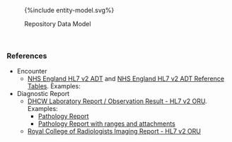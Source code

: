 
<figure>
{%include entity-model.svg%}
<p id="fX.X.X.X-X" class="figureTitle">Repository Data Model</p>
</figure>
<br clear="all">

### References

- Encounter
  - [NHS England HL7 v2 ADT](HSCIC-ITK-HL7-V2-Message-Specifications.pdf) and [NHS England HL7 v2 ADT Reference Tables](HSCIC-ITK-HL7-V2-Reference-Tables.pdf). Examples:
- Diagnostic Report
  - [DHCW Laboratory Report / Observation Result  - HL7 v2 ORU](DHCW-HL7v25-ORUR01-Specification.pdf). Examples:
    - [Pathology Report](DHCW-Example-Pathology-Report-HL7v2ORU.txt)
    - [Pathology Report with ranges and attachments](DHCW-Example-PathologyReport-withAttachementsAndRanges-HL7v2ORU.txt)
  - [Royal College of Radiologists Imaging Report - HL7 v2 ORU](https://www.rcr.ac.uk/media/wwtp2mif/rcr-publications_radiology-reporting-networks-understanding-the-technical-options_march-2022.pdf)
